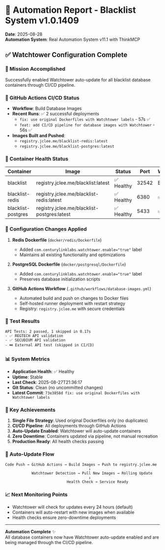 # 🤖 Automation Report - Blacklist System v1.0.1409
**Date**: 2025-08-28  
**Automation System**: Real Automation System v11.1 with ThinkMCP

## ✅ Watchtower Configuration Complete

### 🎯 Mission Accomplished
Successfully enabled Watchtower auto-update for all blacklist database containers through CI/CD pipeline.

### 🚀 GitHub Actions CI/CD Status
- **Workflow**: Build Database Images
- **Recent Runs**: ✅ 2 successful deployments
  - `fix: use original Dockerfiles with Watchtower labels` - 57s ✅
  - `feat: add CI/CD pipeline for database images with Watchtower` - 56s ✅
- **Images Built and Pushed**:
  - `registry.jclee.me/blacklist-redis:latest`
  - `registry.jclee.me/blacklist-postgres:latest`

### 🐳 Container Health Status
| Container | Image | Status | Port | Watchtower |
|-----------|-------|--------|------|------------|
| blacklist | registry.jclee.me/blacklist:latest | ✅ Healthy | 32542 | Enabled |
| blacklist-redis | registry.jclee.me/blacklist-redis:latest | ✅ Healthy | 6380 | ✅ **Enabled** |
| blacklist-postgres | registry.jclee.me/blacklist-postgres:latest | ✅ Healthy | 5433 | ✅ **Enabled** |

### 📝 Configuration Changes Applied
1. **Redis Dockerfile** (`docker/redis/Dockerfile`)
   - Added `com.centurylinklabs.watchtower.enable="true"` label
   - Maintains all existing functionality and optimizations

2. **PostgreSQL Dockerfile** (`docker/postgresql/Dockerfile`)
   - Added `com.centurylinklabs.watchtower.enable="true"` label
   - Preserves database initialization scripts

3. **GitHub Actions Workflow** (`.github/workflows/database-images.yml`)
   - Automated build and push on changes to Docker files
   - Self-hosted runner deployment with restart strategy
   - Registry: `registry.jclee.me` with secure credentials

### 🧪 Test Results
```
API Tests: 2 passed, 1 skipped in 0.17s
- ✅ REGTECH API validation
- ✅ SECUDIUM API validation
- ⏭️ External API test (skipped in CI/CD)
```

### 📊 System Metrics
- **Application Health**: ✅ Healthy
- **Uptime**: Stable
- **Last Check**: 2025-08-27T21:36:17
- **Git Status**: Clean (no uncommitted changes)
- **Latest Commit**: `73e3858d fix: use original Dockerfiles with Watchtower labels`

### 🎯 Key Achievements
1. **Single File Strategy**: Used original Dockerfiles only (no duplicates)
2. **CI/CD Pipeline**: All deployments through GitHub Actions
3. **Auto-Update Enabled**: Watchtower will auto-update containers
4. **Zero Downtime**: Containers updated via pipeline, not manual recreation
5. **Production Ready**: All health checks passing

### 🔄 Auto-Update Flow
```
Code Push → GitHub Actions → Build Images → Push to registry.jclee.me
                                      ↓
            Watchtower Detection → Pull New Images → Rolling Update
                                      ↓
                            Health Check → Service Ready
```

### 📈 Next Monitoring Points
- Watchtower will check for updates every 24 hours (default)
- Containers will auto-restart with new images when available
- Health checks ensure zero-downtime deployments

---
**Automation Complete** ✨  
All database containers now have Watchtower auto-update enabled and are being managed through the CI/CD pipeline.